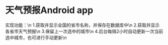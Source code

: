 # 天气预报Android app
 实现功能：\n
 1.获取并显示全国的省市名称，并保存在数据库中\n
 2.获取并显示各省市天气预报\n
 3.保留上一次选中的城市\n
 4.后台每隔2小时自动更新一次当前选中城市，也可进行手动更新\n
